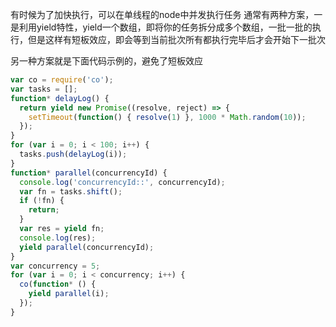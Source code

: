 有时候为了加快执行，可以在单线程的node中并发执行任务
通常有两种方案，一是利用yield特性，yield一个数组，即将你的任务拆分成多个数组，一批一批的执行，但是这样有短板效应，即会等到当前批次所有都执行完毕后才会开始下一批次

另一种方案就是下面代码示例的，避免了短板效应

```js
var co = require('co');
var tasks = [];
function* delayLog() {
  return yield new Promise((resolve, reject) => {
    setTimeout(function() { resolve(1) }, 1000 * Math.random(10));
  });
}
for (var i = 0; i < 100; i++) {
  tasks.push(delayLog(i));
}
function* parallel(concurrencyId) {
  console.log('concurrencyId::', concurrencyId);
  var fn = tasks.shift();
  if (!fn) {
    return;
  }
  var res = yield fn;
  console.log(res);
  yield parallel(concurrencyId);
}
var concurrency = 5;
for (var i = 0; i < concurrency; i++) {
  co(function* () {
    yield parallel(i);
  });
}
```
